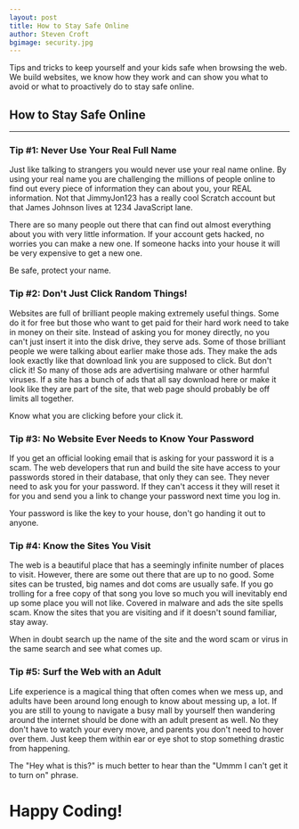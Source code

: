 ```yaml
---
layout: post
title: How to Stay Safe Online
author: Steven Croft
bgimage: security.jpg 
---
```


Tips and tricks to keep yourself and your kids safe when browsing the web. We build websites, we know how they work and can show you what to avoid or what to proactively do to stay safe online. 

## How to Stay Safe Online
-----

### Tip #1: Never Use Your Real Full Name 
Just like talking to strangers you would never use your real name online. By using your real name you are challenging the millions of people online to find out every piece of information they can about you, your REAL information. Not that JimmyJon123 has a really cool Scratch account but that James Johnson lives at 1234 JavaScript lane. 

There are so many people out there that can find out almost everything about you with very little information. If your account gets hacked, no worries you can make a new one. If someone hacks into your house it will be very expensive to get a new one.

Be safe, protect your name.

### Tip #2: Don't Just Click Random Things!
Websites are full of brilliant people making extremely useful things. Some do it for free but those who want to get paid for their hard work need to take in money on their site. Instead of asking you for money directly, no you can't just insert it into the disk drive, they serve ads. Some of those brilliant people we were talking about earlier make those ads. They make the ads look exactly like that download link you are supposed to click. But don't click it! So many of those ads are advertising malware or other harmful viruses. If a site has a bunch of ads that all say download here or make it look like they are part of the site, that web page should probably be off limits all together. 

Know what you are clicking before your click it.

### Tip #3: No Website Ever Needs to Know Your Password
If you get an official looking email that is asking for your password it is a scam. The web developers that run and build the site have access to your passwords stored in their database, that only they can see. They never need to ask you for your password. If they can't access it they will reset it for you and send you a link to change your password next time you log in. 

Your password is like the key to your house, don't go handing it out to anyone.

### Tip #4: Know the Sites You Visit
The web is a beautiful place that has a seemingly infinite number of places to visit. However, there are some out there that are up to no good. Some sites can be trusted, big names and dot coms are usually safe. If you go trolling for a free copy of that song you love so much you will inevitably end up some place you will not like. Covered in malware and ads the site spells scam. Know the sites that you are visiting and if it doesn't sound familiar, stay away. 

When in doubt search up the name of the site and the word scam or virus in the same search and see what comes up.

### Tip #5: Surf the Web with an Adult
Life experience is a magical thing that often comes when we mess up, and adults have been around long enough to know about messing up, a lot. If you are still to young to navigate a busy mall by yourself then wandering around the internet should be done with an adult present as well. No they don't have to watch your every move, and parents you don't need to hover over them. Just keep them within ear or eye shot to stop something drastic from happening. 

The "Hey what is this?" is much better to hear than the "Ummm I can't get it to turn on" phrase.

# Happy Coding!

